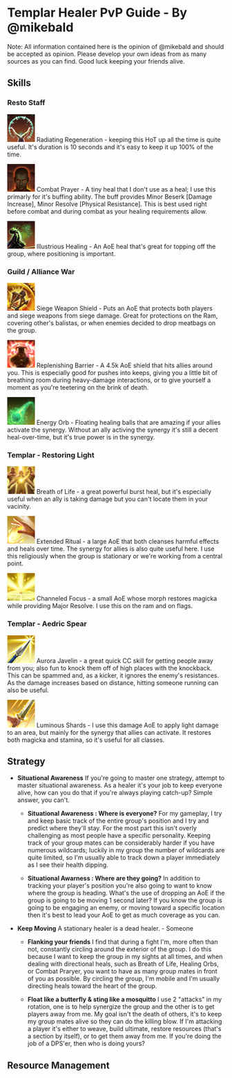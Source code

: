 Templar Healer PvP Guide - By @mikebald
===
 Note: All information contained here is the opinion of @mikebald and should be accepted as opinion. Please develop your own ideas from as many sources as you can find. Good luck keeping your friends alive.

Skills
------

  ### Resto Staff

   [![Radiating Regeneration](images/ability_restorationstaff_002a.png)](https://eso-hub.com/en/skills/weapon/restoration-staff/radiating-regeneration)
   Radiating Regeneration - keeping this HoT up all the time is quite useful. It's duration is 10 seconds and it's easy to keep it up 100% of the time.

   [![Combat Prayer](images/ability_restorationstaff_003_b.png)](https://eso-hub.com/en/skills/weapon/restoration-staff/combat-prayer)
   Combat Prayer - A tiny heal that I don't use as a heal; I use this primarly for it's buffing ability. The buff provides Minor Beserk [Damage Increase], Minor Resolve [Physical Resistance]. This is best used right before combat and during combat as your healing requirements allow.

   [![Illustrious Healing](images/ability_restorationstaff_004b.png)](https://eso-hub.com/en/skills/weapon/restoration-staff/illustrious-healing)
   Illustrious Healing - An AoE heal that's great for topping off the group, where positioning is important.

  ### Guild / Alliance War

  [![Siege Weapon Shield](images/ability_ava_004_b.png)](https://eso-hub.com/en/skills/alliance-war/support/siege-weapon-shield)
  Siege Weapon Shield - Puts an AoE that protects both players and siege weapons from siege damage. Great for protections on the Ram, covering other's balistas, or when enemies decided to drop meatbags on the group.

  [![Barrier](images/ability_ava_006_a.png)](https://eso-hub.com/en/skills/alliance-war/support/replenishing-barrier)
  Replenishing Barrier - A 4.5k AoE shield that hits allies around you. This is especially good for pushes into keeps, giving you a little bit of breathing room during heavy-damage interactions, or to give yourself a moment as you're teetering on the brink of death.

  [![Energy Orb](images/ability_undaunted_004b.png)](https://eso-hub.com/en/skills/guild/undaunted/energy-orb)
  Energy Orb - Floating healing balls that are amazing if your allies activate the synergy. Without an ally activing the synergy it's still a decent heal-over-time, but it's true power is in the synergy.

  ### Templar - Restoring Light

  [![Breath of Life](images/ability_templar_breath_of_life.png)](https://eso-hub.com/en/skills/templar/restoring-light/breath-of-life)
  Breath of Life - a great powerful burst heal, but it's especially useful when an ally is taking damage but you can't locate them in your vacinity.

  [![Extended Ritual](images/ability_templar_extended_ritual.png)](https://eso-hub.com/en/skills/templar/restoring-light/extended-ritual)
  Extended Ritual - a large AoE that both cleanses harmful effects and heals over time. The synergy for allies is also quite useful here. I use this religiously when the group is stationary or we're working from a central point.

  [![Channeled Focus](images/ability_templar_channeled_focus.png)](https://eso-hub.com/en/skills/templar/restoring-light/channeled-focus)
  Channeled Focus - a small AoE whose morph restores magicka while providing Major Resolve. I use this on the ram and on flags.

  ### Templar - Aedric Spear

  [![Aurora Javelin](images/ability_templar_ripping_spear.png)](https://eso-hub.com/en/skills/templar/aedric-spear/aurora-javelin)
  Aurora Javelin - a great quick CC skill for getting people away from you; also fun to knock them off of high places with the knockback. This can be spammed and, as a kicker, it ignores the enemy's resistances. As the damage increases based on distance, hitting someone running can also be useful.

  [![Luminous Shards](images/ability_templar_light_strike.png)](https://eso-hub.com/en/skills/templar/aedric-spear/luminous-shards)
  Luminous Shards - I use this damage AoE to apply light damage to an area, but mainly for the synergy that allies can activate. It restores both magicka and stamina, so it's useful for all classes.

Strategy
------

 * **Situational Awareness**
   If you're going to master one strategy, attempt to master situational awareness. As a healer it's your job to keep everyone alive, how can you do that if you're always playing catch-up? Simple answer, you can't. 
   
   * **Situational Awareness : Where is everyone?**
	   For my gameplay, I try and keep basic track of the entire group's position and I try and predict where they'll stay. For the most part this isn't overly challenging as most people have a specific personality. Keeping track of your group mates can be considerably harder if you have numerous wildcards; luckily in my group the number of wildcards are quite limited, so I'm usually able to track down a player immediately as I see their health dipping.
   
   * **Situational Awarness : Where are they going?**
	   In addition to tracking your player's position you're also going to want to know where the group is heading. What's the use of dropping an AoE if the group is going to be moving 1 second later? If you know the group is going to be engaging an enemy, or moving toward a specific location then it's best to lead your AoE to get as much coverage as you can. 
 * **Keep Moving**
   A stationary healer is a dead healer. - Someone
   
   * **Flanking your friends**
		I find that during a fight I'm, more often than not, constantly circling around the exterior of the group. I do this because I want to keep the group in my sights at all times, and when dealing with directional heals, such as Breath of Life, Healing Orbs, or Combat Praryer, you want to have as many group mates in front of you as possible. By circling the group, I'm mobile and I'm usually directing heals toward the heart of the group.
		
   * **Float like a butterfly & sting like a mosquitto**
		I use 2 "attacks" in my rotation, one is to help synergize the group and the other is to get players away from me. My goal isn't the death of others, it's to keep my group mates alive so they can do the killing blow. If I'm attacking a player it's either to weave, build ultimate, restore resources (that's a section by itself), or to get them away from me. If you're doing the job of a DPS'er, then who is doing yours?

Resource Management
-------------------